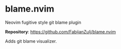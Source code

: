 # blame.nvim

Neovim fugitive style git blame plugin

**Repository**: <https://github.com/FabijanZulj/blame.nvim>

Adds git blame visualizer.
